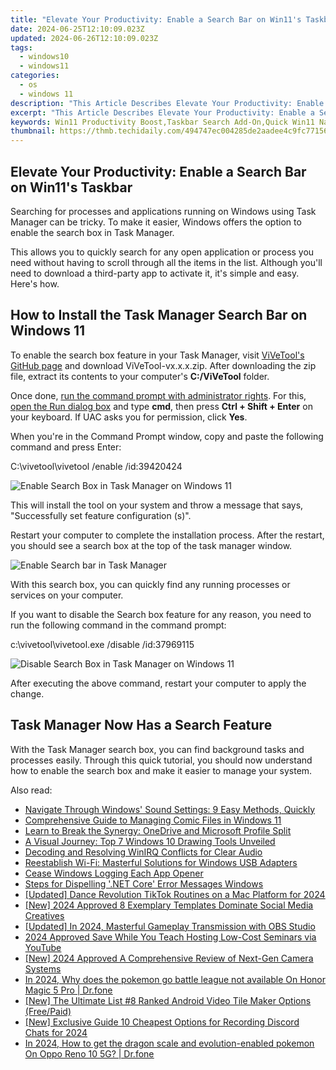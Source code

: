```yaml
---
title: "Elevate Your Productivity: Enable a Search Bar on Win11's Taskbar"
date: 2024-06-25T12:10:09.023Z
updated: 2024-06-26T12:10:09.023Z
tags:
  - windows10
  - windows11
categories:
  - os
  - windows 11
description: "This Article Describes Elevate Your Productivity: Enable a Search Bar on Win11's Taskbar"
excerpt: "This Article Describes Elevate Your Productivity: Enable a Search Bar on Win11's Taskbar"
keywords: Win11 Productivity Boost,Taskbar Search Add-On,Quick Win11 Navigation,Elevate Windows Search,Taskbar Efficiency Tool,Enhanced Taskbar Help,Speed Up Windows 11
thumbnail: https://thmb.techidaily.com/494747ec004285de2aadee4c9fc771562b4f42ca29ed6aecefce800cf9eedde4.jpg
---
```


## Elevate Your Productivity: Enable a Search Bar on Win11's Taskbar

 Searching for processes and applications running on Windows using Task Manager can be tricky. To make it easier, Windows offers the option to enable the search box in Task Manager.

 This allows you to quickly search for any open application or process you need without having to scroll through all the items in the list. Although you'll need to download a third-party app to activate it, it's simple and easy. Here's how.

## How to Install the Task Manager Search Bar on Windows 11

 To enable the search box feature in your Task Manager, visit [ViVeTool's GitHub page](https://github.com/thebookisclosed/ViVe/releases/) and download ViVeTool-vx.x.x.zip. After downloading the zip file, extract its contents to your computer's **C:/ViVeTool** folder.

 Once done, [run the command prompt with administrator rights](https://www.makeuseof.com/windows-run-command-prompt-admin/). For this, [open the Run dialog box](https://www.makeuseof.com/windows-open-run-command-dialog-box/) and type **cmd**, then press **Ctrl + Shift + Enter** on your keyboard. If UAC asks you for permission, click **Yes**.

 When you're in the Command Prompt window, copy and paste the following command and press Enter:

C:\vivetool\vivetool /enable /id:39420424

![Enable Search Box in Task Manager on Windows 11](https://static1.makeuseofimages.com/wordpress/wp-content/uploads/2023/01/enable-search-box-in-task-manager-on-windows-11.jpg)

 This will install the tool on your system and throw a message that says, "Successfully set feature configuration (s)".

 Restart your computer to complete the installation process. After the restart, you should see a search box at the top of the task manager window.

![Enable Search bar in Task Manager](https://static1.makeuseofimages.com/wordpress/wp-content/uploads/2023/01/enable-search-bar-in-task-manager.jpg)

 With this search box, you can quickly find any running processes or services on your computer.

 If you want to disable the Search box feature for any reason, you need to run the following command in the command prompt:

c:\vivetool\vivetool.exe /disable /id:37969115

![Disable Search Box in Task Manager on Windows 11](https://static1.makeuseofimages.com/wordpress/wp-content/uploads/2023/01/disable-search-box-in-task-manager-on-windows-11.jpg)

 After executing the above command, restart your computer to apply the change.

## Task Manager Now Has a Search Feature

 With the Task Manager search box, you can find background tasks and processes easily. Through this quick tutorial, you should now understand how to enable the search box and make it easier to manage your system.


<ins class="adsbygoogle"
     style="display:block"
     data-ad-format="autorelaxed"
     data-ad-client="ca-pub-7571918770474297"
     data-ad-slot="1223367746"></ins>



<ins class="adsbygoogle"
     style="display:block"
     data-ad-client="ca-pub-7571918770474297"
     data-ad-slot="8358498916"
     data-ad-format="auto"
     data-full-width-responsive="true"></ins>

<span class="atpl-alsoreadstyle">Also read:</span>
<div><ul>
<li><a href="https://windows11.techidaily.com/navigate-through-windows-sound-settings-9-easy-methods-quickly/"><u>Navigate Through Windows' Sound Settings: 9 Easy Methods, Quickly</u></a></li>
<li><a href="https://windows11.techidaily.com/comprehensive-guide-to-managing-comic-files-in-windows-11/"><u>Comprehensive Guide to Managing Comic Files in Windows 11</u></a></li>
<li><a href="https://windows11.techidaily.com/learn-to-break-the-synergy-onedrive-and-microsoft-profile-split/"><u>Learn to Break the Synergy: OneDrive and Microsoft Profile Split</u></a></li>
<li><a href="https://windows11.techidaily.com/a-visual-journey-top-7-windows-10-drawing-tools-unveiled/"><u>A Visual Journey: Top 7 Windows 10 Drawing Tools Unveiled</u></a></li>
<li><a href="https://windows11.techidaily.com/decoding-and-resolving-winirq-conflicts-for-clear-audio/"><u>Decoding and Resolving WinIRQ Conflicts for Clear Audio</u></a></li>
<li><a href="https://windows11.techidaily.com/reestablish-wi-fi-masterful-solutions-for-windows-usb-adapters/"><u>Reestablish Wi-Fi: Masterful Solutions for Windows USB Adapters</u></a></li>
<li><a href="https://windows11.techidaily.com/cease-windows-logging-each-app-opener/"><u>Cease Windows Logging Each App Opener</u></a></li>
<li><a href="https://windows11.techidaily.com/steps-for-dispelling-net-core-error-messages-windows/"><u>Steps for Dispelling '.NET Core' Error Messages Windows</u></a></li>
<li><a href="https://tiktok-clips.techidaily.com/updated-dance-revolution-tiktok-routines-on-a-mac-platform-for-2024/"><u>[Updated] Dance Revolution  TikTok Routines on a Mac Platform for 2024</u></a></li>
<li><a href="https://instagram-video-recordings.techidaily.com/new-2024-approved-8-exemplary-templates-dominate-social-media-creatives/"><u>[New] 2024 Approved  8 Exemplary Templates Dominate Social Media Creatives</u></a></li>
<li><a href="https://remote-screen-capture.techidaily.com/updated-in-2024-masterful-gameplay-transmission-with-obs-studio/"><u>[Updated] In 2024, Masterful Gameplay Transmission with OBS Studio</u></a></li>
<li><a href="https://youtube-help.techidaily.com/2024-approved-save-while-you-teach-hosting-low-cost-seminars-via-youtube/"><u>2024 Approved  Save While You Teach  Hosting Low-Cost Seminars via YouTube</u></a></li>
<li><a href="https://screen-sharing-recording.techidaily.com/new-2024-approved-a-comprehensive-review-of-next-gen-camera-systems/"><u>[New] 2024 Approved  A Comprehensive Review of Next-Gen Camera Systems</u></a></li>
<li><a href="https://pokemon-go-android.techidaily.com/in-2024-why-does-the-pokemon-go-battle-league-not-available-on-honor-magic-5-pro-drfone-by-drfone-virtual-android/"><u>In 2024, Why does the pokemon go battle league not available On Honor Magic 5 Pro | Dr.fone</u></a></li>
<li><a href="https://some-guidance.techidaily.com/new-the-ultimate-list-8-ranked-android-video-tile-maker-options-freepaid/"><u>[New] The Ultimate List  #8 Ranked Android Video Tile Maker Options (Free/Paid)</u></a></li>
<li><a href="https://discord-videos.techidaily.com/new-exclusive-guide-10-cheapest-options-for-recording-discord-chats-for-2024/"><u>[New] Exclusive Guide  10 Cheapest Options for Recording Discord Chats for 2024</u></a></li>
<li><a href="https://android-pokemon-go.techidaily.com/in-2024-how-to-get-the-dragon-scale-and-evolution-enabled-pokemon-on-oppo-reno-10-5g-drfone-by-drfone-virtual-android/"><u>In 2024, How to get the dragon scale and evolution-enabled pokemon On Oppo Reno 10 5G? | Dr.fone</u></a></li>
</ul></div>
